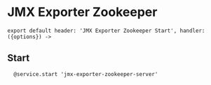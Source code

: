 
# JMX Exporter Zookeeper

    export default header: 'JMX Exporter Zookeeper Start', handler: ({options}) ->

## Start

      @service.start 'jmx-exporter-zookeeper-server'

